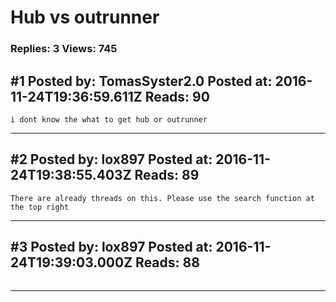 # Hub vs outrunner

### Replies: 3 Views: 745

## \#1 Posted by: TomasSyster2.0 Posted at: 2016-11-24T19:36:59.611Z Reads: 90

```
i dont know the what to get hub or outrunner
```

---
## \#2 Posted by: lox897 Posted at: 2016-11-24T19:38:55.403Z Reads: 89

```
There are already threads on this. Please use the search function at the top right
```

---
## \#3 Posted by: lox897 Posted at: 2016-11-24T19:39:03.000Z Reads: 88

```

```

---
